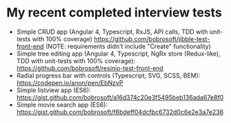 # My recent completed interview tests

- Simple CRUD app (Angular 4, Typescript, RxJS, API calls, TDD with unit-tests with 100% coverage) https://github.com/bobrosoft/jibble-test-front-end (NOTE: requirements didn't include "Create" functionality)
- Simple tree editing app (Angular 4, Typescript, NgRx store (Redux-like), TDD with unit-tests with 100% coverage): https://github.com/bobrosoft/resinio-test-front-end
- Radial progress bar with controls (Typescript, SVG, SCSS, BEM): https://codepen.io/anon/pen/EbNzvP
- Simple listview app (ES6): https://gist.github.com/bobrosoft/a16d374c20e3f5495beb136ada67e8f0
- Simple movie search app (ES6): https://gist.github.com/bobrosoft/f6bdeff04dcfbc6732d0c6e2e3a7e236

